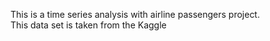 This is a time series analysis with airline passengers project.  
This data set is taken from the Kaggle
